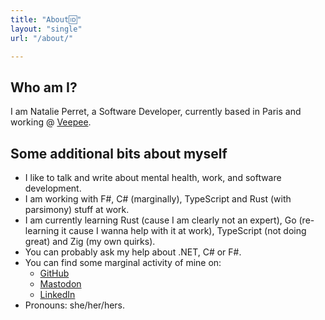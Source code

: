 ```yaml
---
title: "About🆔"
layout: "single"
url: "/about/"

---
```


## Who am I?

I am Natalie Perret, a Software Developer, currently based in Paris and working @ [Veepee](https://www.veepee.com). 

## Some additional bits about myself

- I like to talk and write about mental health, work, and software development.
- I am working with F#, C# (marginally), TypeScript and Rust (with parsimony) stuff at work.
- I am currently learning Rust (cause I am clearly not an expert), Go (re-learning it cause I wanna help with it at work), TypeScript (not doing great) and Zig (my own quirks).
- You can probably ask my help about .NET, C# or F#.
- You can find some marginal activity of mine on:
  - [GitHub](https://github.com/natalie-o-perret)
  - [Mastodon](https://mastodon.social/@natalie_perret)
  - [LinkedIn](https://www.linkedin.com/in/natalie-perret)
- Pronouns: she/her/hers.
